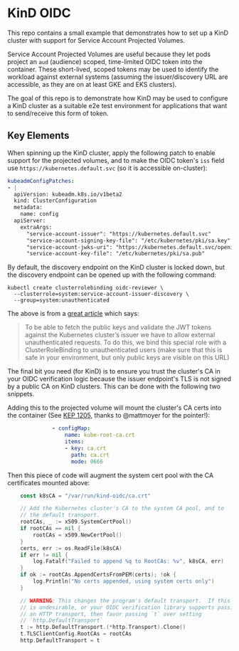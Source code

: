 # KinD OIDC

This repo contains a small example that demonstrates how to set up a KinD
cluster with support for Service Account Projected Volumes.

Service Account Projected Volumes are useful because they let pods project
an `aud` (audience) scoped, time-limited OIDC token into the container.  These
short-lived, scoped tokens may be used to identify the workload against
external systems (assuming the issuer/discovery URL are accessible, as they are
on at least GKE and EKS clusters).

The goal of this repo is to demonstrate how KinD may be used to configure a
KinD cluster as a suitable e2e test environment for applications that want
to send/receive this form of token.

## Key Elements

When spinning up the KinD cluster, apply the following patch to enable support
for the projected volumes, and to make the OIDC token's `iss` field use
`https://kubernetes.default.svc` (so it is accessible on-cluster):
```yaml
kubeadmConfigPatches:
- |
  apiVersion: kubeadm.k8s.io/v1beta2
  kind: ClusterConfiguration
  metadata:
    name: config
  apiServer:
    extraArgs:
      "service-account-issuer": "https://kubernetes.default.svc"
      "service-account-signing-key-file": "/etc/kubernetes/pki/sa.key"
      "service-account-jwks-uri": "https://kubernetes.default.svc/openid/v1/jwks"
      "service-account-key-file": "/etc/kubernetes/pki/sa.pub"
```

By default, the discovery endpoint on the KinD cluster is locked down, but the
discovery endpoint can be opened up with the following command:

```shell
kubectl create clusterrolebinding oidc-reviewer \
  --clusterrole=system:service-account-issuer-discovery \
  --group=system:unauthenticated
```

The above is from a [great article](https://banzaicloud.com/blog/kubernetes-oidc/)
which says:
> To be able to fetch the public keys and validate the JWT tokens against
> the Kubernetes cluster’s issuer we have to allow external unauthenticated
> requests. To do this, we bind this special role with a ClusterRoleBinding
> to unauthenticated users (make sure that this is safe in your environment,
> but only public keys are visible on this URL)



The final bit you need (for KinD) is to ensure you trust the cluster's CA
in your OIDC verification logic because the issuer endpoint's TLS is not
signed by a public CA on KinD clusters.  This can be done with the following
two snippets.

Adding this to the projected volume will mount the cluster's CA certs into
the container (See
[KEP 1205](https://github.com/kubernetes/enhancements/blob/master/keps/sig-auth/1205-bound-service-account-tokens/README.md),
thanks to @mattmoyer for the pointer!):
```yaml
              - configMap:
                  name: kube-root-ca.crt
                  items:
                  - key: ca.crt
                    path: ca.crt
                    mode: 0666
```

Then this piece of code will augment the system cert pool with the CA
certificates mounted above:
```go
	const k8sCA = "/var/run/kind-oidc/ca.crt"

	// Add the Kubernetes cluster's CA to the system CA pool, and to
	// the default transport.
	rootCAs, _ := x509.SystemCertPool()
	if rootCAs == nil {
		rootCAs = x509.NewCertPool()
	}
	certs, err := os.ReadFile(k8sCA)
	if err != nil {
		log.Fatalf("Failed to append %q to RootCAs: %v", k8sCA, err)
	}
	if ok := rootCAs.AppendCertsFromPEM(certs); !ok {
		log.Println("No certs appended, using system certs only")
	}

    // WARNING: This changes the program's default transport.  If this
    // is undesirable, or your OIDC verification library supports passing
    // an HTTP transport, then favor passing `t` over setting
    // `http.DefaultTransport`
	t := http.DefaultTransport.(*http.Transport).Clone()
	t.TLSClientConfig.RootCAs = rootCAs
	http.DefaultTransport = t
```
